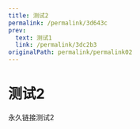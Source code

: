 ```yaml
---
title: 测试2
permalink: /permalink/3d643c
prev:
  text: 测试1
  link: /permalink/3dc2b3
originalPath: permalink/permalink02
---
```

# 测试2

永久链接测试2
